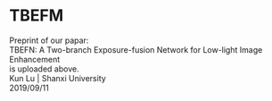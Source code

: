 # TBEFM

Preprint of our papar:  
TBEFN: A Two-branch Exposure-fusion Network for Low-light Image Enhancement  
is uploaded above.  
Kun Lu | Shanxi University  
2019/09/11
